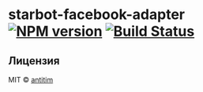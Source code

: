 # starbot-facebook-adapter [![NPM version][npm-image]][npm-url] [![Build Status][travis-image]][travis-url]

## Лицензия

MIT © [antitim](http://vk.com/antitim)


[npm-image]: https://badge.fury.io/js/starbot-facebook-adapter.svg
[npm-url]: https://npmjs.org/package/starbot-facebook-adapter
[travis-image]: https://travis-ci.org/antitim/starbot-facebook-adapter.svg?branch=master
[travis-url]: https://travis-ci.org/antitim/starbot-facebook-adapter
